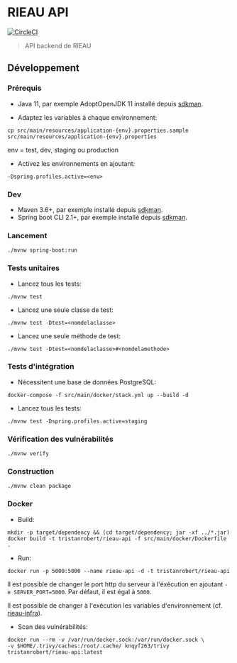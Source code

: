 # RIEAU API

[![CircleCI](https://circleci.com/gh/MTES-MCT/rieau-api/tree/master.svg?style=svg)](https://circleci.com/gh/MTES-MCT/rieau-api/tree/master)

> API backend de RIEAU

## Développement

### Prérequis

* Java 11, par exemple AdoptOpenJDK 11 installé depuis [sdkman](https://sdkman.io).

* Adaptez les variables à chaque environnement:

```shell
cp src/main/resources/application-{env}.properties.sample src/main/resources/application-{env}.properties
```

env = test, dev, staging ou production

* Activez les environnements en ajoutant:

```shell
-Dspring.profiles.active=<env>
```

### Dev

* Maven 3.6+, par exemple installé depuis [sdkman](https://sdkman.io).
* Spring boot CLI 2.1+, par exemple installé depuis [sdkman](https://sdkman.io).

### Lancement

```shell
./mvnw spring-boot:run
```

### Tests unitaires

* Lancez tous les tests:

```shell
./mvnw test
```

* Lancez une seule classe de test:

```shell
./mvnw test -Dtest=<nomdelaclasse> 
```

* Lancez une seule méthode de test:

```shell
./mvnw test -Dtest=<nomdelaclasse>#<nomdelamethode>
```

### Tests d'intégration

* Nécessitent une base de données PostgreSQL:

```shell
docker-compose -f src/main/docker/stack.yml up --build -d
```

* Lancez tous les tests:

```shell
./mvnw test -Dspring.profiles.active=staging
```

### Vérification des vulnérabilités

```shell
./mvnw verify
```

### Construction

```shell
./mvnw clean package
```

### Docker

* Build:

```shell
mkdir -p target/dependency && (cd target/dependency; jar -xf ../*.jar)
docker build -t tristanrobert/rieau-api -f src/main/docker/Dockerfile .
```

* Run:

```shell
docker run -p 5000:5000 --name rieau-api -d -t tristanrobert/rieau-api
```

Il est possible de changer le port http du serveur à l'éxécution en ajoutant `-e SERVER_PORT=5000`. Par défaut, il est égal à `5000`.

Il est possible de changer à l'exécution les variables d'environnement (cf. [rieau-infra](https://github.com/MTES-MCT/rieau-infra)).

* Scan des vulnérabilités:

```shell
docker run --rm -v /var/run/docker.sock:/var/run/docker.sock \
-v $HOME/.trivy/caches:/root/.cache/ knqyf263/trivy tristanrobert/rieau-api:latest
```
